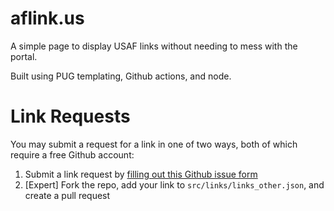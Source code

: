 # aflink.us

A simple page to display USAF links without needing to mess with the portal. 

Built using PUG templating, Github actions, and node. 

# Link Requests

You may submit a request for a link in one of two ways, both of which require a free Github account:

1. Submit a link request by [filling out this Github issue form](https://github.com/dadatuputi/aflink/issues/new?assignees=dadatuputi&labels=link+request&template=request_link.yaml&title=%5BLINK%5D%3A+)
2. [Expert] Fork the repo, add your link to `src/links/links_other.json`, and create a pull request
